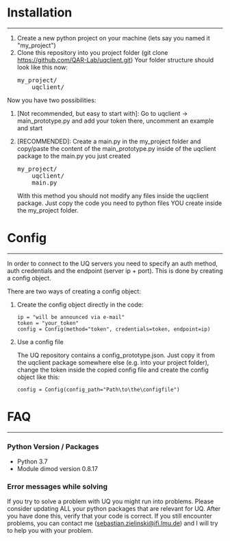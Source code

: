 # Installation
---

1. Create a new python project on your machine (lets say you named it "my_project")
2. Clone this repository into you project folder (git clone https://github.com/QAR-Lab/uqclient.git)
   Your folder structure should look like this now:
   <pre>
   my_project/
       uqclient/
   </pre>

Now you have two possibilities:

1. [Not recommended, but easy to start with]: Go to uqclient -> main_prototype.py and add your token there, uncomment an example and start
2. [RECOMMENDED]: Create a main.py in the my_project folder and copy/paste the content of the main_prototype.py inside of the uqclient package to the main.py you just created
    
   <pre>
   my_project/
       uqclient/
       main.py
   </pre>
    With this method you should not modify any files inside the uqclient package. Just copy the code you need to python files YOU create 
    inside the my_project folder.

# Config
---
In order to connect to the UQ servers you need to specify an auth method, auth credentials and the endpoint (server ip + port).
This is done by creating a config object.

There are two ways of creating a config object:

1. Create the config object directly in the code:
   ```
   ip = "will be announced via e-mail"
   token = "your_token"
   config = Config(method="token", credentials=token, endpoint=ip)
   ```
2. Use a config file

   The UQ repository contains a config_prototype.json. Just copy it from the uqclient package somewhere else (e.g. into your project folder), change the token inside the copied config file and create the config object like this:
   ```
   config = Config(config_path="Path\to\the\configfile")
   ```

# FAQ
---
### Python Version / Packages
- Python 3.7
- Module dimod version 0.8.17
### Error messages while solving

If you try to solve a problem with UQ you might run into problems. Please consider updating ALL your python packages that are relevant for UQ. After you have done this, verify that your code is correct. If you still encounter problems, you can contact me (sebastian.zielinski@ifi.lmu.de) and I will try to help you with your problem.
   
